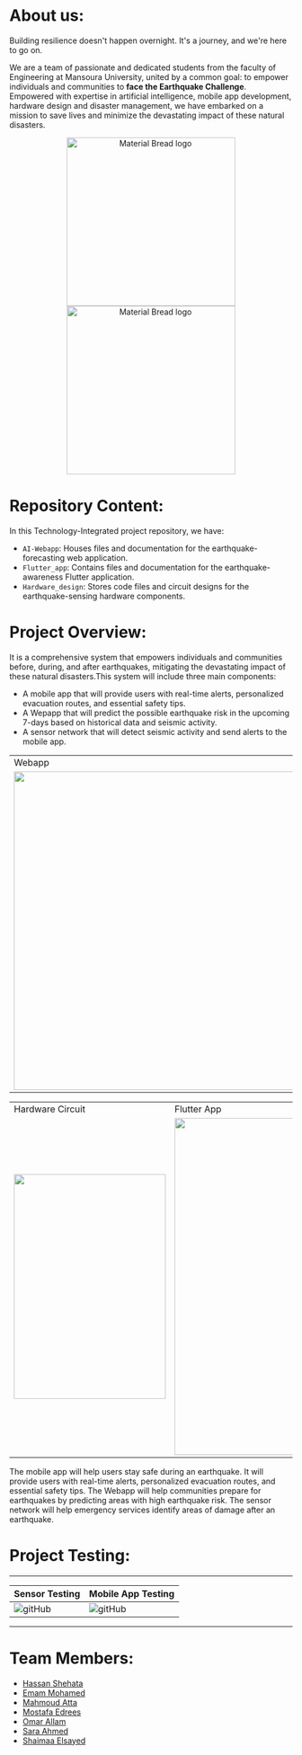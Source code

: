 # About us:

Building resilience doesn't happen overnight. It's a journey, and we're here to go on.

We are a team of passionate and dedicated students from the faculty of Engineering at Mansoura University, united by a common goal: to empower individuals and communities to **face the Earthquake Challenge**. Empowered with expertise in artificial intelligence, mobile app development, hardware design and disaster management, we have embarked on a mission to save lives and minimize the devastating impact of these natural disasters.
<p align="center">
 <img width="300" src="https://github.com/The-Seismic-Seven/DSP_Project/assets/91850794/a21119f1-221b-4556-ac57-c4ee5cf649df" alt="Material Bread logo">
 <img width="300" src="https://github.com/The-Seismic-Seven/DSP_Project/blob/main/Images/FB_IMG_1704035216293.jpg" alt="Material Bread logo">
 </p>

# Repository Content:

In this Technology-Integrated project repository, we have:
* `AI-Webapp`: Houses files and documentation for the earthquake-forecasting web application.
* `Flutter_app`: Contains files and documentation for the earthquake-awareness Flutter application.
* `Hardware_design`: Stores code files and circuit designs for the earthquake-sensing hardware components.


# Project Overview:

It is a comprehensive system that empowers individuals and communities before, during, and after earthquakes, mitigating the devastating impact of these natural disasters.This system will include three main components:

- A mobile app that will provide users with real-time alerts, personalized evacuation routes, and essential safety tips.
- A Wepapp that will predict the possible earthquake risk in the upcoming 7-days based on historical data and seismic activity.
- A sensor network that will detect seismic activity and send alerts to the mobile app.

<div align='center'>
<table> 
  <tr>
    <td>Webapp</td>
  </tr>
  <tr>
    <td><img src="https://github.com/The-Seismic-Seven/DSP_Project/assets/91850794/889613c4-c561-4eb3-a872-e58e33261ddd" width=567 ></td>
  </tr>
</table>
 </div>

<div align="center">
<table>
  <tr>
    <td>Hardware Circuit</td>
     <td>Flutter App</td>
  </tr>
   <tr>
    <td><img src="https://github.com/The-Seismic-Seven/DSP_Project/assets/91850794/9c763201-6d84-46e0-8fb0-c946b0e47069" width=270 height=400></td>
    <td><img src="https://github.com/The-Seismic-Seven/DSP_Project/assets/91850794/37d23dd7-31a5-4eda-b5f8-74f695e98851" width=270 height=600></td>
  </tr>
</table>
 </div>

The mobile app will help users stay safe during an earthquake. It will provide users with real-time alerts, personalized evacuation routes, and essential safety tips. The Webapp will help communities prepare for earthquakes by predicting areas with high earthquake risk. The sensor network will help emergency services identify areas of damage after an earthquake.

# Project Testing:
 __________________________________________________________________
| Sensor Testing | Mobile App Testing |
| ----- | ------|
| ![gitHub]() | ![gitHub]() |
 __________________________________________________________________

# Team Members:
* [Hassan Shehata](https://www.linkedin.com/in/hassan-shehata-83495223b/)
* [Emam Mohamed](https://www.linkedin.com/in/emam-mohamed1/)
* [Mahmoud Atta](https://www.linkedin.com/in/mahmoud-atta-a54b8624a/)
* [Mostafa Edrees](https://www.linkedin.com/in/mostafa-edrees-427373225/)
* [Omar Allam](https://www.linkedin.com/in/omarallam22/)
* [Sara Ahmed]()
* [Shaimaa Elsayed](https://www.linkedin.com/in/shimaa-elsayed-aa369a22a?utm_source=share&utm_campaign=share_via&utm_content=profile&utm_medium=android_app)
